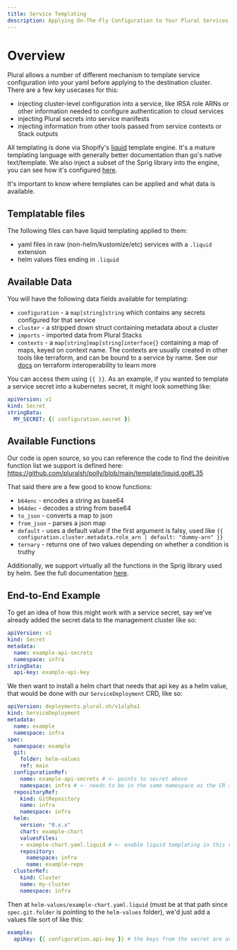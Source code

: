 ```yaml
---
title: Service Templating
description: Applying On-The-Fly Configuration to Your Plural Services
---
```


# Overview

Plural allows a number of different mechanism to template service configuration into your yaml before applying to the destination cluster. There are a few key usecases for this:

- injecting cluster-level configuration into a service, like IRSA role ARNs or other information needed to configure authentication to cloud services
- injecting Plural secrets into service manifests
- injecting information from other tools passed from service contexts or Stack outputs

All templating is done via Shopify's [liquid](https://shopify.github.io/liquid/) template engine. It's a mature templating language with generally better documentation than go's native text/template. We also inject a subset of the Sprig library into the engine, you can see how it's configured [here](https://github.com/pluralsh/deployment-operator/blob/main/pkg/manifests/template/raw.go#L22).

It's important to know where templates can be applied and what data is available.

## Templatable files

The following files can have liquid templating applied to them:

- yaml files in raw (non-helm/kustomize/etc) services with a `.liquid` extension
- helm values files ending in `.liquid`


## Available Data

You will have the following data fields available for templating:

- `configuration` - a `map[string]string` which contains any secrets configured for that service
- `cluster` - a stripped down struct containing metadata about a cluster
- `imports` - imported data from Plural Stacks
- `contexts` - a `map[string]map[string]interface{}` containing a map of maps, keyed on context name. The contexts are usually created in other tools like terraform, and can be bound to a service by name. See our [docs](/deployments/terraform-interop) on terraform interoperability to learn more

You can access them using `{{ }}`. As an example, if you wanted to template a service secret into a kubernetes secret, it might look something like:

```yaml
apiVersion: v1
kind: Secret
stringData:
  MY_SECRET: {{ configuration.secret }}
```

## Available Functions

Our code is open source, so you can reference the code to find the deinitive function list we support is defined here: https://github.com/pluralsh/polly/blob/main/template/liquid.go#L35

That said there are a few good to know functions:

* `b64enc` - encodes a string as base64
* `b64dec` - decodes a string from base64
* `to_json` - converts a map to json
* `from_json` - parses a json map
* `default` - uses a default value if the first argument is falsy, used like `{{ configuration.cluster.metadata.role_arn | default: "dummy-arn" }}`
* `ternary` - returns one of two values depending on whether a condition is truthy

Additionally, we support virtually all the functions in the Sprig library used by helm.  See the full documentation [here](https://masterminds.github.io/sprig/).

## End-to-End Example

To get an idea of how this might work with a service secret, say we've already added the secret data to the management cluster like so:

```yaml
apiVersion: v1
kind: Secret
metadata:
  name: example-api-secrets
  namespace: infra
stringData:
  api-key: example-api-key
```

We then want to install a helm chart that needs that api key as a helm value, that would be done with our `ServiceDeployment` CRD, like so:

```yaml
apiVersion: deployments.plural.sh/v1alpha1
kind: ServiceDeployment
metadata:
  name: example
  namespace: infra
spec:
  namespace: example
  git:
    folder: helm-values
    ref: main
  configurationRef:
    name: example-api-secrets # <- points to secret above
    namespace: infra # <- needs to be in the same namespace as the CR since we need to set a k8s owner reference
  repositoryRef:
    kind: GitRepository
    name: infra
    namespace: infra
  helm:
    version: "0.x.x"
    chart: example-chart
    valuesFiles:
    - example-chart.yaml.liquid # <- enable liquid templating in this values file
    repository:
      namespace: infra
      name: example-repo
  clusterRef:
    kind: Cluster
    name: my-cluster
    namespace: infra
```

Then at `helm-values/example-chart.yaml.liquid` (must be at that path since `spec.git.folder` is pointing to the `helm-values` folder), we'd just add a values file sort of like this:

```yaml
example:
  apiKey: {{ configuration.api-key }} # the keys from the secret are available in the `configuration` map here
```